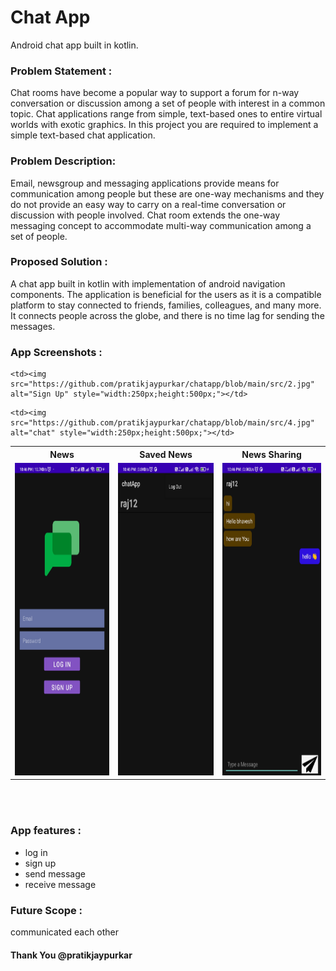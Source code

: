 # Chat App
Android chat app built in kotlin. 

### Problem Statement : 
Chat rooms have become a popular way to support a forum for n-way conversation or discussion among a set of people with interest in a common topic. Chat applications range from simple, text-based ones to entire virtual worlds with exotic graphics. In this project you are required to implement a simple text-based chat application.

### Problem Description:
Email, newsgroup and messaging applications provide means for communication among people but these are one-way mechanisms and they do not provide an easy way to carry on a real-time conversation or discussion with people involved. Chat room extends the one-way messaging concept to accommodate multi-way communication among a set of people.

### Proposed Solution : 
A chat app built in kotlin with implementation of android navigation components. The application is beneficial for the users as it is a compatible platform to stay connected to friends, families, colleagues, and many more. It connects people across the globe, and there is no time lag for sending the messages. 

 ### App Screenshots : 
 
 <table align="center">
  <tr>
    <th>News</th>
    <th>Saved News</th>
    <th>News Sharing</th>
  </tr>
  <tr>
    <td><img src="https://github.com/pratikjaypurkar/chatapp/blob/main/src/1.jpg" alt="Log In" style="width:250px;height:500px;"></td>

    <td><img src="https://github.com/pratikjaypurkar/chatapp/blob/main/src/2.jpg" alt="Sign Up" style="width:250px;height:500px;"></td>

<td><img src="https://github.com/pratikjaypurkar/chatapp/blob/main/src/3.jpg" alt="Home" style="width:250px;height:500px;"></td>

    <td><img src="https://github.com/pratikjaypurkar/chatapp/blob/main/src/4.jpg" alt="chat" style="width:250px;height:500px;"></td>

<td><img src="https://github.com/pratikjaypurkar/chatapp/blob/main/src/5.jpg" alt="chat" style="width:250px;height:500px;"></td>
  </tr>
   
</table><br><br>



 ### App features : 
 * log in
* sign up
* send message
* receive message
 
 
### Future Scope :
communicated each other


#### Thank You @pratikjaypurkar
